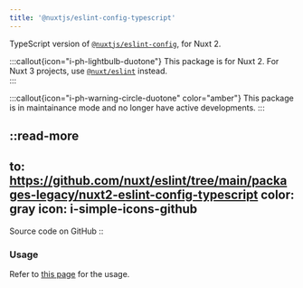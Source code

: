 ```yaml
---
title: '@nuxtjs/eslint-config-typescript'
---
```


TypeScript version of [`@nuxtjs/eslint-config`](/legacy/eslint-config), for Nuxt 2.

:::callout{icon="i-ph-lightbulb-duotone"}
This package is for Nuxt 2. For Nuxt 3 projects, use [`@nuxt/eslint`](/packages/module) instead.<br>
:::

:::callout{icon="i-ph-warning-circle-duotone" color="amber"}
This package is in maintainance mode and no longer have active developments.
:::

::read-more
---
to: https://github.com/nuxt/eslint/tree/main/packages-legacy/nuxt2-eslint-config-typescript
color: gray
icon: i-simple-icons-github
---
Source code on GitHub
::

### Usage

Refer to [this page](/legacy/eslint-config#typescript) for the usage.
